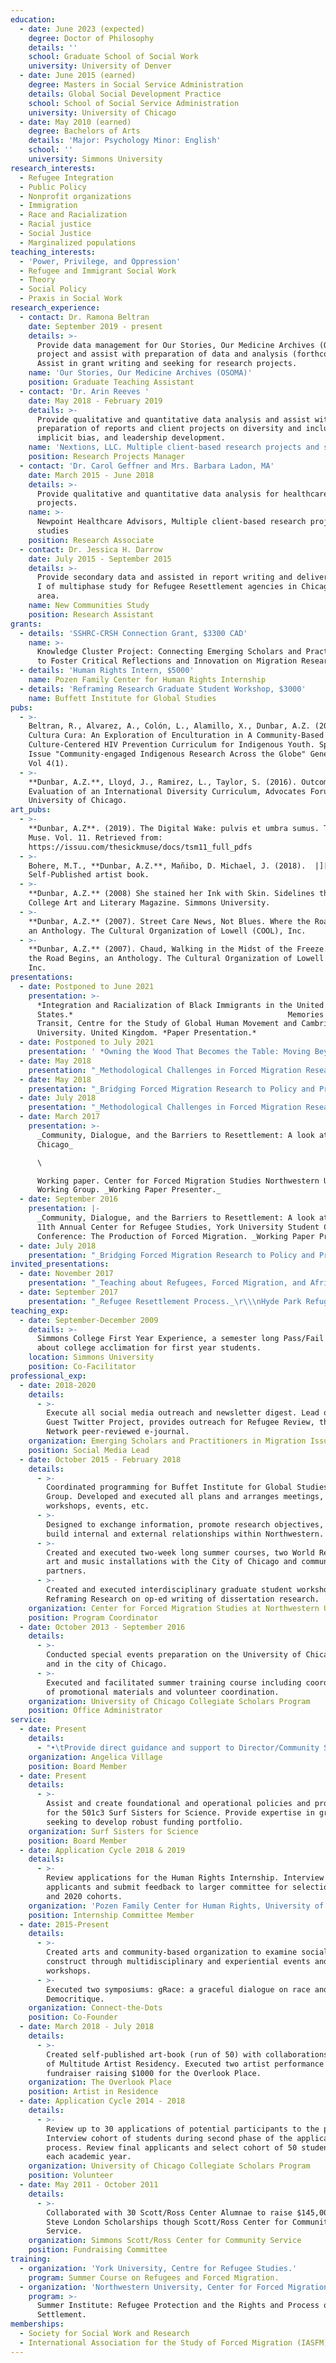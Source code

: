 ```yaml
---
education:
  - date: June 2023 (expected)
    degree: Doctor of Philosophy
    details: ''
    school: Graduate School of Social Work
    university: University of Denver
  - date: June 2015 (earned)
    degree: Masters in Social Service Administration
    details: Global Social Development Practice
    school: School of Social Service Administration
    university: University of Chicago
  - date: May 2010 (earned)
    degree: Bachelors of Arts
    details: 'Major: Psychology Minor: English'
    school: ''
    university: Simmons University
research_interests:
  - Refugee Integration
  - Public Policy
  - Nonprofit organizations
  - Immigration
  - Race and Racialization
  - Racial justice
  - Social Justice
  - Marginalized populations
teaching_interests:
  - 'Power, Privilege, and Oppression'
  - Refugee and Immigrant Social Work
  - Theory
  - Social Policy
  - Praxis in Social Work
research_experience:
  - contact: Dr. Ramona Beltran
    date: September 2019 - present
    details: >-
      Provide data management for Our Stories, Our Medicine Archives (OSOMA)
      project and assist with preparation of data and analysis (forthcoming).
      Assist in grant writing and seeking for research projects.
    name: 'Our Stories, Our Medicine Archives (OSOMA)'
    position: Graduate Teaching Assistant
  - contact: 'Dr. Arin Reeves '
    date: May 2018 - February 2019
    details: >-
      Provide qualitative and quantitative data analysis and assist with
      preparation of reports and client projects on diversity and inclusion,
      implicit bias, and leadership development.
    name: 'Nextions, LLC. Multiple client-based research projects and studies'
    position: Research Projects Manager
  - contact: 'Dr. Carol Geffner and Mrs. Barbara Ladon, MA'
    date: March 2015 - June 2018
    details: >-
      Provide qualitative and quantitative data analysis for healthcare related
      projects.
    name: >-
      Newpoint Healthcare Advisors, Multiple client-based research projects and
      studies
    position: Research Associate
  - contact: Dr. Jessica H. Darrow
    date: July 2015 - September 2015
    details: >-
      Provide secondary data and assisted in report writing and deliver of Phase
      I of multiphase study for Refugee Resettlement agencies in Chicagoland
      area.
    name: New Communities Study
    position: Research Assistant
grants:
  - details: 'SSHRC-CRSH Connection Grant, $3300 CAD'
    name: >-
      Knowledge Cluster Project: Connecting Emerging Scholars and Practitioners
      to Foster Critical Reflections and Innovation on Migration Research
  - details: 'Human Rights Intern, $5000'
    name: Pozen Family Center for Human Rights Internship
  - details: 'Reframing Research Graduate Student Workshop, $3000'
    name: Buffett Institute for Global Studies
pubs:
  - >-
    Beltran, R., Alvarez, A., Colón, L., Alamillo, X., Dunbar, A.Z. (2020). La
    Cultura Cura: An Exploration of Enculturation in A Community-Based
    Culture-Centered HIV Prevention Curriculum for Indigenous Youth. Special
    Issue "Community-engaged Indigenous Research Across the Globe" Genealogy,
    Vol 4(1).
  - >-
    **Dunbar, A.Z.**, Lloyd, J., Ramirez, L., Taylor, S. (2016). Outcome
    Evaluation of an International Diversity Curriculum, Advocates Forum,
    University of Chicago.
art_pubs:
  - >-
    **Dunbar, A.Z**. (2019). The Digital Wake: pulvis et umbra sumus. The Sick
    Muse. Vol. 11. Retrieved from:
    https://issuu.com/thesickmuse/docs/tsm11_full_pdfs
  - >-
    Bohere, M.T., **Dunbar, A.Z.**, Mañibo, D. Michael, J. (2018).  |][\\.
    Self-Published artist book.
  - >-
    **Dunbar, A.Z.** (2008) She stained her Ink with Skin. Sidelines the Simmons
    College Art and Literary Magazine. Simmons University.
  - >-
    **Dunbar, A.Z.** (2007). Street Care News, Not Blues. Where the Road Begins,
    an Anthology. The Cultural Organization of Lowell (COOL), Inc.
  - >-
    **Dunbar, A.Z.** (2007). Chaud, Walking in the Midst of the Freeze. Where
    the Road Begins, an Anthology. The Cultural Organization of Lowell (COOL),
    Inc.
presentations:
  - date: Postponed to June 2021
    presentation: >-
      *Integration and Racialization of Black Immigrants in the United
      States.*                                                Memories in
      Transit, Centre for the Study of Global Human Movement and Cambridge
      University. United Kingdom. *Paper Presentation.*
  - date: Postponed to July 2021
    presentation: ' *Owning the Wood That Becomes the Table: Moving Beyond Asking for A Seat at the Table - Millennials and Gen Z Refugees - Creating Wealth, Shaping Policy and Reclaiming the Decision-making Process.*  International Association for the Study of Forced Migration (IASFM) Annual  Conference 2020: Disrupting Theory, Unsettling Practice: Towards Transformative Forced Migration Scholarship and Policy. Accra, Ghana. *Roundtable.*'
  - date: May 2018
    presentation: "_Methodological Challenges in Forced Migration Research_\r\\\nCanadian Association for Refugee and Forced Migration Studies (CARFMS) 2018 Ottawa, Canada. _Panel Discussant._"
  - date: May 2018
    presentation: "_Bridging Forced Migration Research to Policy and Practice_\r\\\nCanadian Association for Refugee and Forced Migration Studies (CARFMS) 2018 Ottawa, Canada. _Panel Discussant._"
  - date: July 2018
    presentation: "_Methodological Challenges in Forced Migration Research_\r\\\nInternational Association for the Study of Forced Migration (IASFM) Annual Conference 2018:  Whither Refugees? Restrictionism, Crises and Precarity Writ Large. _Invited Panel Discussant._"
  - date: March 2017
    presentation: >-
      _Community, Dialogue, and the Barriers to Resettlement: A look at
      Chicago_ 

      \

      Working paper. Center for Forced Migration Studies Northwestern University
      Working Group. _Working Paper Presenter._
  - date: September 2016
    presentation: |-
      _Community, Dialogue, and the Barriers to Resettlement: A look at Chicago_
      11th Annual Center for Refugee Studies, York University Student Caucus 
      Conference: The Production of Forced Migration. _Working Paper Presenter._
  - date: July 2018
    presentation: "_Bridging Forced Migration Research to Policy and Practice._\r\\\nInternational Association for the Study of Forced Migration (IASFM) Annual \rConference 2018:  Whither Refugees? Restrictionism, Crises and Precarity Writ Large. _Invited Panel Discussant._"
invited_presentations:
  - date: November 2017
    presentation: "_Teaching about Refugees, Forced Migration, and African Integration._ \r\\\nAfrican Studies Association (ASA). _Conference Presenter._"
  - date: September 2017
    presentation: "_Refugee Resettlement Process._\r\\\nHyde Park Refugee Project, Coming to America. _Conference Presenter._"
teaching_exp:
  - date: September-December 2009
    details: >-
      Simmons College First Year Experience, a semester long Pass/Fail course
      about college acclimation for first year students.
    location: Simmons University
    position: Co-Facilitator
professional_exp:
  - date: 2018-2020
    details:
      - >-
        Execute all social media outreach and newsletter digest. Lead on ESPMI
        Guest Twitter Project, provides outreach for Refugee Review, the ESPMI
        Network peer-reviewed e-journal.
    organization: Emerging Scholars and Practitioners in Migration Issues (ESPMI) Network
    position: Social Media Lead
  - date: October 2015 - February 2018
    details:
      - >-
        Coordinated programming for Buffet Institute for Global Studies funded
        Group. Developed and executed all plans and arranges meetings,
        workshops, events, etc.
      - >-
        Designed to exchange information, promote research objectives, and to
        build internal and external relationships within Northwestern.
      - >-
        Created and executed two-week long summer courses, two World Refugee Day
        art and music installations with the City of Chicago and community
        partners. 
      - >-
        Created and executed interdisciplinary graduate student workshop
        Reframing Research on op-ed writing of dissertation research.
    organization: Center for Forced Migration Studies at Northwestern University
    position: Program Coordinator
  - date: October 2013 - September 2016
    details:
      - >-
        Conducted special events preparation on the University of Chicago campus
        and in the city of Chicago.
      - >-
        Executed and facilitated summer training course including coordination
        of promotional materials and volunteer coordination.
    organization: University of Chicago Collegiate Scholars Program
    position: Office Administrator
service:
  - date: Present
    details:
      - "•\tProvide direct guidance and support to Director/Community Support Partner. Engage in dialogue to create a common culture of mission/vision and inclusivity (i.e. anti-oppression work) •\t Guide mission driven, responsible (financially/socially etc.) decisions that impact the whole community and the direction of Angelica Village."
    organization: Angelica Village
    position: Board Member
  - date: Present
    details:
      - >-
        Assist and create foundational and operational policies and procedures
        for the 501c3 Surf Sisters for Science. Provide expertise in grant
        seeking to develop robust funding portfolio.
    organization: Surf Sisters for Science
    position: Board Member
  - date: Application Cycle 2018 & 2019
    details:
      - >-
        Review applications for the Human Rights Internship. Interview
        applicants and submit feedback to larger committee for selection of 2019
        and 2020 cohorts. 
    organization: 'Pozen Family Center for Human Rights, University of Chicago'
    position: Internship Committee Member
  - date: 2015-Present
    details:
      - >-
        Created arts and community-based organization to examine social
        construct through multidisciplinary and experiential events and
        workshops.
      - >-
        Executed two symposiums: gRace: a graceful dialogue on race and
        Democritique.
    organization: Connect-the-Dots
    position: Co-Founder
  - date: March 2018 - July 2018
    details:
      - >-
        Created self-published art-book (run of 50) with collaborations as part
        of Multitude Artist Residency. Executed two artist performance and
        fundraiser raising $1000 for the Overlook Place.
    organization: The Overlook Place
    position: Artist in Residence
  - date: Application Cycle 2014 - 2018
    details:
      - >-
        Review up to 30 applications of potential participants to the program.
        Interview cohort of students during second phase of the application
        process. Review final applicants and select cohort of 50 students for
        each academic year. 
    organization: University of Chicago Collegiate Scholars Program
    position: Volunteer
  - date: May 2011 - October 2011
    details:
      - >-
        Collaborated with 30 Scott/Ross Center Alumnae to raise $145,000 for
        Steve London Scholarships though Scott/Ross Center for Community
        Service.
    organization: Simmons Scott/Ross Center for Community Service
    position: Fundraising Committee
training:
  - organization: 'York University, Centre for Refugee Studies.'
    program: Summer Course on Refugees and Forced Migration.
  - organization: 'Northwestern University, Center for Forced Migration Studies.'
    program: >-
      Summer Institute: Refugee Protection and the Rights and Process of (Re)
      Settlement.
memberships:
  - Society for Social Work and Research
  - International Association for the Study of Forced Migration (IASFM)
---
```


